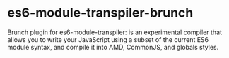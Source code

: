 es6-module-transpiler-brunch
============================

Brunch plugin for es6-module-transpiler: is an experimental compiler that allows you to write your JavaScript using a subset of the current ES6 module syntax, and compile it into AMD, CommonJS, and globals styles.
